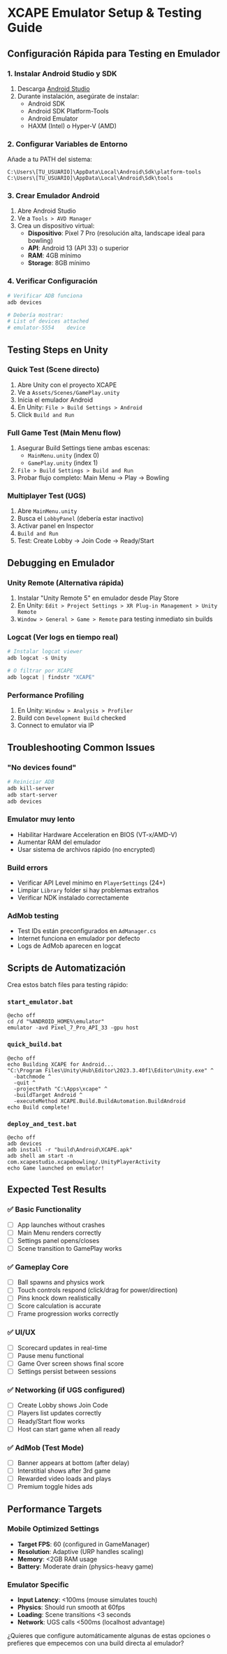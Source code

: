 # XCAPE Emulator Setup & Testing Guide

## Configuración Rápida para Testing en Emulador

### 1. Instalar Android Studio y SDK
1. Descarga [Android Studio](https://developer.android.com/studio)
2. Durante instalación, asegúrate de instalar:
   - Android SDK
   - Android SDK Platform-Tools
   - Android Emulator
   - HAXM (Intel) o Hyper-V (AMD)

### 2. Configurar Variables de Entorno
Añade a tu PATH del sistema:
```
C:\Users\[TU_USUARIO]\AppData\Local\Android\Sdk\platform-tools
C:\Users\[TU_USUARIO]\AppData\Local\Android\Sdk\tools
```

### 3. Crear Emulador Android
1. Abre Android Studio
2. Ve a `Tools > AVD Manager`
3. Crea un dispositivo virtual:
   - **Dispositivo**: Pixel 7 Pro (resolución alta, landscape ideal para bowling)
   - **API**: Android 13 (API 33) o superior
   - **RAM**: 4GB mínimo
   - **Storage**: 8GB mínimo

### 4. Verificar Configuración
```powershell
# Verificar ADB funciona
adb devices

# Debería mostrar:
# List of devices attached
# emulator-5554    device
```

## Testing Steps en Unity

### Quick Test (Scene directo)
1. Abre Unity con el proyecto XCAPE
2. Ve a `Assets/Scenes/GamePlay.unity`
3. Inicia el emulador Android
4. En Unity: `File > Build Settings > Android`
5. Click `Build and Run`

### Full Game Test (Main Menu flow)
1. Asegurar Build Settings tiene ambas escenas:
   - `MainMenu.unity` (index 0)
   - `GamePlay.unity` (index 1)
2. `File > Build Settings > Build and Run`
3. Probar flujo completo: Main Menu → Play → Bowling

### Multiplayer Test (UGS)
1. Abre `MainMenu.unity`
2. Busca el `LobbyPanel` (debería estar inactivo)
3. Activar panel en Inspector
4. `Build and Run`
5. Test: Create Lobby → Join Code → Ready/Start

## Debugging en Emulador

### Unity Remote (Alternativa rápida)
1. Instalar "Unity Remote 5" en emulador desde Play Store
2. En Unity: `Edit > Project Settings > XR Plug-in Management > Unity Remote`
3. `Window > General > Game > Remote` para testing inmediato sin builds

### Logcat (Ver logs en tiempo real)
```powershell
# Instalar logcat viewer
adb logcat -s Unity

# O filtrar por XCAPE
adb logcat | findstr "XCAPE"
```

### Performance Profiling
1. En Unity: `Window > Analysis > Profiler`
2. Build con `Development Build` checked
3. Connect to emulator via IP

## Troubleshooting Common Issues

### "No devices found"
```powershell
# Reiniciar ADB
adb kill-server
adb start-server
adb devices
```

### Emulator muy lento
- Habilitar Hardware Acceleration en BIOS (VT-x/AMD-V)
- Aumentar RAM del emulador
- Usar sistema de archivos rápido (no encrypted)

### Build errors
- Verificar API Level mínimo en `PlayerSettings` (24+)
- Limpiar `Library` folder si hay problemas extraños
- Verificar NDK instalado correctamente

### AdMob testing
- Test IDs están preconfigurados en `AdManager.cs`
- Internet funciona en emulador por defecto
- Logs de AdMob aparecen en logcat

## Scripts de Automatización

Crea estos batch files para testing rápido:

### `start_emulator.bat`
```batch
@echo off
cd /d "%ANDROID_HOME%\emulator"
emulator -avd Pixel_7_Pro_API_33 -gpu host
```

### `quick_build.bat`
```batch
@echo off
echo Building XCAPE for Android...
"C:\Program Files\Unity\Hub\Editor\2023.3.40f1\Editor\Unity.exe" ^
  -batchmode ^
  -quit ^
  -projectPath "C:\Apps\xcape" ^
  -buildTarget Android ^
  -executeMethod XCAPE.Build.BuildAutomation.BuildAndroid
echo Build complete!
```

### `deploy_and_test.bat`
```batch
@echo off
adb devices
adb install -r "build\Android\XCAPE.apk"
adb shell am start -n com.xcapestudio.xcapebowling/.UnityPlayerActivity
echo Game launched on emulator!
```

## Expected Test Results

### ✅ Basic Functionality
- [ ] App launches without crashes
- [ ] Main Menu renders correctly
- [ ] Settings panel opens/closes
- [ ] Scene transition to GamePlay works

### ✅ Gameplay Core
- [ ] Ball spawns and physics work
- [ ] Touch controls respond (click/drag for power/direction)
- [ ] Pins knock down realistically
- [ ] Score calculation is accurate
- [ ] Frame progression works correctly

### ✅ UI/UX
- [ ] Scorecard updates in real-time
- [ ] Pause menu functional
- [ ] Game Over screen shows final score
- [ ] Settings persist between sessions

### ✅ Networking (if UGS configured)
- [ ] Create Lobby shows Join Code
- [ ] Players list updates correctly
- [ ] Ready/Start flow works
- [ ] Host can start game when all ready

### ✅ AdMob (Test Mode)
- [ ] Banner appears at bottom (after delay)
- [ ] Interstitial shows after 3rd game
- [ ] Rewarded video loads and plays
- [ ] Premium toggle hides ads

## Performance Targets

### Mobile Optimized Settings
- **Target FPS**: 60 (configured in GameManager)
- **Resolution**: Adaptive (URP handles scaling)
- **Memory**: <2GB RAM usage
- **Battery**: Moderate drain (physics-heavy game)

### Emulator Specific
- **Input Latency**: <100ms (mouse simulates touch)
- **Physics**: Should run smooth at 60fps
- **Loading**: Scene transitions <3 seconds
- **Network**: UGS calls <500ms (localhost advantage)

¿Quieres que configure automáticamente algunas de estas opciones o prefieres que empecemos con una build directa al emulador?

